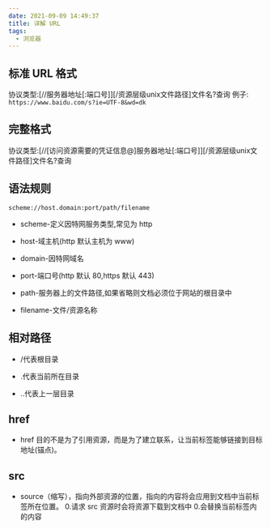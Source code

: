 ```yaml
---
date: 2021-09-09 14:49:37
title: 详解 URL
tags:
  - 浏览器
---
```


## 标准 URL 格式

协议类型:[//服务器地址[:端口号]][/资源层级unix文件路径]文件名?查询
例子: `https://www.baidu.com/s?ie=UTF-8&wd=dk`

## 完整格式

协议类型:[//[访问资源需要的凭证信息@]服务器地址[:端口号]][/资源层级unix文件路径]文件名?查询

## 语法规则

`scheme://host.domain:port/path/filename`

- scheme-定义因特网服务类型,常见为 http

- host-域主机(http 默认主机为 www)

- domain-因特网域名

- port-端口号(http 默认 80,https 默认 443)

- path-服务器上的文件路径,如果省略则文档必须位于网站的根目录中

- filename-文件/资源名称

## 相对路径

- /代表根目录

- .代表当前所在目录

- ..代表上一层目录

## href

- href 目的不是为了引用资源，而是为了建立联系，让当前标签能够链接到目标地址(锚点)。

## src

- source（缩写），指向外部资源的位置，指向的内容将会应用到文档中当前标签所在位置。 0.请求 src 资源时会将资源下载到文档中 0.会替换当前标签内的内容

